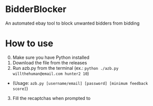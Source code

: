 # BidderBlocker
An automated ebay tool to block unwanted bidders from bidding

# How to use
0. Make sure you have Python installed
1. Download the file from the releases
2. Run azb.py from the terminal (ex.: ```python ./azb.py willthehuman@email.com hunter2 10```)
- (Usage: ```azb.py [username/email] [password] [minimum feedback score]```)
3. Fill the recaptchas when prompted to
